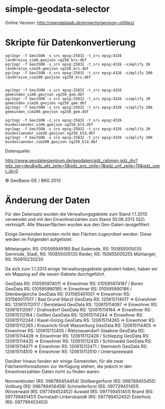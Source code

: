 simple-geodata-selector
=======================

Online Version: http://opendatalab.de/projects/geojson-utilities/


Skripte für Datenkonvertierung
==============================

	ogr2ogr -f GeoJSON -s_srs epsg:25832 -t_srs epsg:4326 landkreise_sim0.geojson vg250_krs.dbf
	ogr2ogr -f GeoJSON -s_srs epsg:25832 -t_srs epsg:4326 -simplify 20 landkreise_sim20.geojson vg250_krs.dbf
	ogr2ogr -f GeoJSON -s_srs epsg:25832 -t_srs epsg:4326 -simplify 200 landkreise_sim200.geojson vg250_krs.dbf


	ogr2ogr -f GeoJSON -s_srs epsg:25832 -t_srs epsg:4326 gemeinden_sim0.geojson vg250_gem.dbf
	ogr2ogr -f GeoJSON -s_srs epsg:25832 -t_srs epsg:4326 -simplify 20 gemeinden_sim20.geojson vg250_gem.dbf
	ogr2ogr -f GeoJSON -s_srs epsg:25832 -t_srs epsg:4326 -simplify 200 gemeinden_sim200.geojson vg250_gem.dbf

	ogr2ogr -f GeoJSON -s_srs epsg:25832 -t_srs epsg:4326 bundeslaender_sim0.geojson vg250_bld.dbf
	ogr2ogr -f GeoJSON -s_srs epsg:25832 -t_srs epsg:4326 -simplify 20 bundeslaender_sim20.geojson vg250_bld.dbf
	ogr2ogr -f GeoJSON -s_srs epsg:25832 -t_srs epsg:4326 -simplify 200 bundeslaender_sim200.geojson vg250_bld.dbf

Datenquelle:

http://www.geodatenzentrum.de/geodaten/gdz_rahmen.gdz_div?gdz_spr=deu&gdz_akt_zeile=5&gdz_anz_zeile=1&gdz_unt_zeile=15&gdz_user_id=0

© GeoBasis-DE / BKG 2013


Änderung der Daten
==================

Für den Datensatz wurden die Verwaltungsgebiete zum Stand 1.1.2013 verwendet und mit 
den Einwohnerzahlen zum Stand 30.06.2013 (Q2) verknüpft. Alle Wasserflächen wurden aus den 
Geo-Daten rausgefiltert. 

Einige Gemeinden konnten nicht den Flächen zugeordnet werden. Diese werden im Folgenden aufgelistet:

Mittelangeln, RS: 010595949185
Bad Suderode, RS: 150855005035
Gernrode, Stadt, RS: 150855005120
Rieder, RS: 150855005255
Mühlanger, RS: 150910230230

Da sich zum 1.1.2013 einige Verwaltungsgebiete geändert haben, haben wir ein Mapping auf die neuen Gebiete durchgeführt. 

GeoData RS: 010595974011 => Einwohner RS: 010595974187 / Boren
GeoData RS: 010595990165 => Einwohner RS: 010595990186 / Steinbergkirche
GeoData RS: 031565401001 => Einwohner RS: 031560017017 / Bad Grund (Harz)
GeoData RS: 120615114017 => Einwohner RS: 120615112017 / Bersteland
GeoData RS: 120615114097 => Einwohner RS: 120615112097 / Drahnsdorf
GeoData RS: 120615114164 => Einwohner RS: 120615112164 / Golßen
GeoData RS: 120615114244 => Einwohner RS: 120615112244 / Kasel-Golzig
GeoData RS: 120615114265 => Einwohner RS: 120615112265 / Krausnick-Groß Wasserburg
GeoData RS: 120615114405 => Einwohner RS: 120615112405 / Rietzneuendorf-Staakow
GeoData RS: 120615114428 => Einwohner RS: 120615112428 / Schlepzig
GeoData RS: 120615114435 => Einwohner RS: 120615112435 / Schönwald
GeoData RS: 120615114471 => Einwohner RS: 120615112471 / Steinreich
GeoData RS: 120615114510 => Einwohner RS: 120615112510 / Unterspreewald

Darüber hinaus fanden wir einige Gemeinden, für die zwar Flächeninformationen zur 
Verfügung stehen, die jedoch in den Einwohnerzahlen-Daten nicht zu finden waren:

Nonnenkloster (RS: 096789454454)
Stollbergerforst (RS: 096789455455)
Vollburg (RS: 096789456456)
Schmellerforst (RS: 097729451451)
Winzerwald (RS: 097749452452)
Auwald (RS: 097759451451)
Brand (RS: 097799451451)
Dornstadt-Linkersbaindt (RS: 097799452452)
Esterholz (RS: 097799453453)

